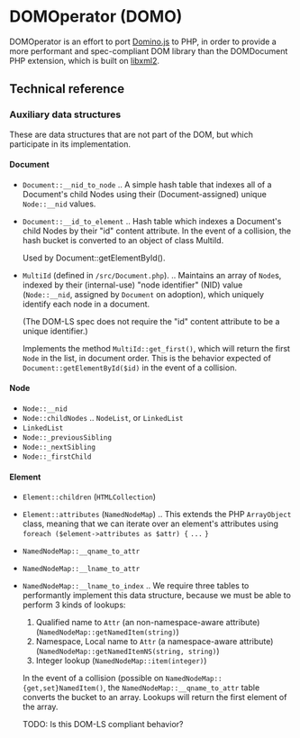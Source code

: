 # DOMOperator (DOMO)

DOMOperator is an effort to port [Domino.js](https://github.com/fgnass/domino) to PHP, in order to provide a more performant and spec-compliant DOM library than the DOMDocument PHP extension, which is built on [libxml2](www.xmlsoft.org).

## Technical reference
### Auxiliary data structures

These are data structures that are not part of the DOM, but which
participate in its implementation.

#### Document
* `Document::__nid_to_node`
.. A simple hash table that indexes all of a Document's child Nodes
   using their (Document-assigned) unique `Node::__nid` values.

* `Document::__id_to_element`
.. Hash table which indexes a Document's child Nodes by their "id" content
   attribute. In the event of a collision, the hash bucket is converted
   to an object of class MultiId.

   Used by Document::getElementById().

* `MultiId` (defined in `/src/Document.php`).
.. Maintains an array of `Node`s, indexed by their (internal-use)
   "node identifier" (NID) value (`Node::__nid`, assigned by `Document`
   on adoption), which uniquely identify each node in a document.

   (The DOM-LS spec does not require the "id" content attribute
   to be a unique identifier.)

   Implements the method `MultiId::get_first()`, which will return the
   first `Node` in the list, in document order. This is the behavior expected
   of `Document::getElementById($id)` in the event of a collision.

#### Node
* `Node::__nid`
* `Node::childNodes`
.. `NodeList`, or `LinkedList`
* `LinkedList`
* `Node::_previousSibling`
* `Node::_nextSibling`
* `Node::_firstChild`

#### Element
* `Element::children` (`HTMLCollection`)

* `Element::attributes` (`NamedNodeMap`)
.. This extends the PHP `ArrayObject` class, meaning that we can iterate
   over an element's attributes using
        `foreach ($element->attributes as $attr) {`
                `...`
        `}`
* `NamedNodeMap::__qname_to_attr`
* `NamedNodeMap::__lname_to_attr`
* `NamedNodeMap::__lname_to_index`
.. We require three tables to performantly implement this data structure,
   because we must be able to perform 3 kinds of lookups:
   1. Qualified name to `Attr` (an non-namespace-aware attribute) (`NamedNodeMap::getNamedItem(string)`)
   2. Namespace, Local name to `Attr` (a namespace-aware attribute) (`NamedNodeMap::getNamedItemNS(string, string)`)
   3. Integer lookup (`NamedNodeMap::item(integer)`)

   In the event of a collision (possible on `NamedNodeMap::{get,set}NamedItem()`,
   the `NamedNodeMap::__qname_to_attr` table converts the bucket to an array.
   Lookups will return the first element of the array.

   TODO: Is this DOM-LS compliant behavior?

